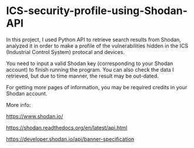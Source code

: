 # ICS-security-profile-using-Shodan-API
In this project, I used Python API to retrieve search results from Shodan, analyzed it in order to make a profile of the vulnerabilities hidden in the ICS (Industrial Control System) protocal and devices.

You need to input a valid Shodan key (corresponding to your Shodan account) to finish running the program. You can also check the data I retrieved, but due to time manner, the result may be out-dated.

For getting more pages of information, you may be required credits in your Shodan account.

More info:

https://www.shodan.io/

https://shodan.readthedocs.org/en/latest/api.html

https://developer.shodan.io/api/banner-specification
